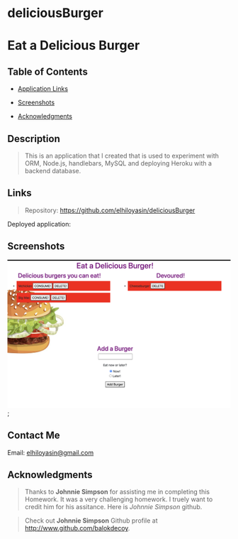 # deliciousBurger

# Eat a Delicious Burger

  ## Table of Contents

  - [Application Links](#links)

  - [Screenshots](#screenshots)

  - [Acknowledgments](#acknowledgments)

  ## Description

  >This is an application that I created that is used to experiment with ORM, Node.js, handlebars, MySQL and deploying Heroku with a backend database. 

  ## Links

  >Repository: https://github.com/elhiloyasin/deliciousBurger

  Deployed application:

  ## Screenshots

  ![Hamburger-Application](screenshot/burgerscreenshot.png);
  

  ## Contact Me

 Email: elhiloyasin@gmail.com


  ## Acknowledgments

  > Thanks to __Johnnie Simpson__ for assisting me in completing this Homework. It was a very challenging homework. I truely want to credit him for his assitance. Here is _Johnnie Simpson_ github. 

  > Check out __Johnnie Simpson__ Github profile at http://www.github.com/balokdecoy.



